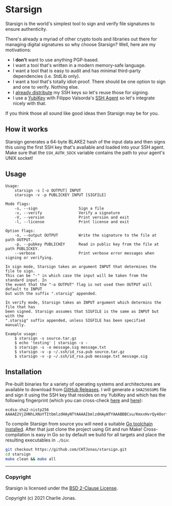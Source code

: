 # Starsign

Starsign is the world's simplest tool to sign and verify file signatures to ensure authenticity.

There's already a myriad of other crypto tools and libraries out there for managing digital signatures so why choose Starsign? Well, here are my motivations:

* I **don't** want to use anything PGP-based.
* I want a tool that's written in a modern memory-safe language.
* I want a tool that is easy to audit and has minimal third-party dependencies (i.e. StdLib only).
* I want a tool that's totally idiot-proof. There should be one option to sign and one to verify. Nothing else.
* I [already distribute](https://github.com/CHTJonas.keys) my SSH keys so let's reuse those for signing.
* I use a [YubiKey](https://www.yubico.com/) with Filippo Valsorda's [SSH Agent](https://filippo.io/yubikey-agent) so let's integrate nicely with that.

If you think those all sound like good ideas then Starsign may be for you.

## How it works

Starsign generates a 64-byte BLAKE2 hash of the input data and then signs this using the first SSH key that's available and loaded into your SSH agent. Make sure that the `SSH_AUTH_SOCK` variable contains the path to your agent's UNIX socket!

## Usage

```
Usage:
    starsign -s [-o OUTPUT] INPUT
    starsign -v -p PUBLICKEY INPUT [SIGFILE]

Mode flags:
    -s, --sign                  Sign a file
    -v, --verify                Verify a signature
    -V, --version               Print version and exit
    -l, --license               Print license and exit

Option flags:
    -o, --output OUTPUT         Write the signature to the file at path OUTPUT.
    -p, --pubkey PUBLICKEY      Read in public key from the file at path PUBLICKEY.
    --verbose                   Print verbose error messages when signing or verifying.

In sign mode, Starsign takes an argument INPUT that determines the file to sign.
This can be "-" in which case the input will be taken from the standard input. In
the event that the "-o OUTPUT" flag is not used then OUTPUT will default to INPUT
but with the suffix ".starsig" appended.

In verify mode, Starsign takes an INPUT argument which determins the file that has
been signed. Starsign assumes that SIGFILE is the same as INPUT but with the
".starsig" suffix appended, unless SIGFILE has been specified manually.

Example usage:
    $ starsign -s source.tar.gz
    $ echo 'testing' | starsign -s -
    $ starsign -s -o message.sig message.txt
    $ starsign -v -p ~/.ssh/id_rsa.pub source.tar.gz
    $ starsign -v -p ~/.ssh/id_rsa.pub message.txt message.sig
```

## Installation

Pre-built binaries for a variety of operating systems and architectures are available to download from [GitHub Releases](https://github.com/CHTJonas/starsign/releases). I will generate a `SHA256SUMS` file and sign it using the SSH key that resides on my YubiKey and which has the following fingerprint (which you can cross-check [here](https://chtj2.user.srcf.net/identity/authorized_keys) and [here](https://github.com/CHTJonas.keys)):
```
ecdsa-sha2-nistp256 AAAAE2VjZHNhLXNoYTItbmlzdHAyNTYAAAAIbmlzdHAyNTYAAABBBCsu/KmxxHvrQy4OorfEqF5zLfxk/QFDYs2MweLCvZjhkvUr6xKV6GXYH3W5Rq6BSKIzj3qqAB9yZ5G5oXXEjPs=
```

To compile Starsign from source you will need a suitable [Go toolchain installed](https://golang.org/doc/install). After that just clone the project using Git and run Make! Cross-compilation is easy in Go so by default we build for all targets and place the resulting executables in `./bin`:

```bash
git checkout https://github.com/CHTJonas/starsign.git
cd starsign
make clean && make all
```

---

### Copyright

Starsign is licensed under the [BSD 2-Clause License](https://opensource.org/licenses/BSD-2-Clause).

Copyright (c) 2021 Charlie Jonas.
